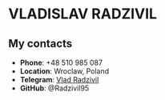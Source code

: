# VLADISLAV RADZIVIL

## My contacts

* **Phone**: +48 510 985 087
* **Location**: Wroclaw, Poland
* **Telegram**: [Vlad Radzivil](https://t.me/radzivil)
* **GitHub**: @Radzivil95